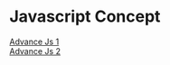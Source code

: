 # Javascript Concept
[Advance Js 1](https://www.youtube.com/watch?v=jvOhjcNQanE&list=PLz1XPAFf8IxbIU78QL158l_KlN9CvH5fg&index=2)  
[Advance Js 2](https://www.youtube.com/watch?v=xizFJHKHdHw&list=PL7pEw9n3GkoW5bYOhVAtmJlak3ZK7SaDf)


